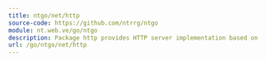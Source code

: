 ```yaml
---
title: ntgo/net/http
source-code: https://github.com/ntrrg/ntgo
module: nt.web.ve/go/ntgo
description: Package http provides HTTP server implementation based on http package from the stdlib.
url: /go/ntgo/net/http
---
```

